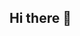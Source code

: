 ## Hi there 👋

<!--
**jiahiu24/jiahiu24** is a ✨ _special_ ✨ repository because its `README.md` (this file) appears on your GitHub profile.

Here are some ideas to get you started:

- 🔭 I’m currently working on 优化运动意图解码模型
- 🌱 I’m currently learning ...
- 👯 I’m looking to collaborate on 开发有用的康复设备
- 🤔 I’m looking for help with 同样研究领域的bro
- 📫 How to reach me: jiuhiu24@163.com
-->

